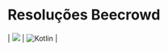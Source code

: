 # Resoluções Beecrowd 

| <img src="https://img.shields.io/badge/JavaScript-F7DF1E.svg?style=for-the-badge&logo=JavaScript&logoColor=black"> | ![Kotlin](https://img.shields.io/badge/kotlin-%237F52FF.svg?style=for-the-badge&logo=kotlin&logoColor=white) | 
